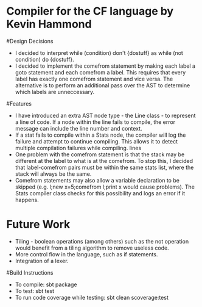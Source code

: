 # Compiler for the CF language by Kevin Hammond

#Design Decisions
- I decided to interpret while (condition) don't {dostuff} as while (not condition) do {dostuff}.
- I decided to implement the comefrom statement by making each label a goto statement and each comefrom a label. This requires that every label has exactly one comefrom statement and vice versa. The alternative is to perform an additional pass over the AST to determine which labels are unneccessary.

#Features
- I have introduced an extra AST node type - the Line class - to represent a line of code. If a node within the line fails to compile, the error message can include the line number and context.
- If a stat fails to compile within a Stats node, the compiler will log the failure and attempt to continue compiling. This allows it to detect multiple compilation failures while compiling.
lines
- One problem with the comefrom statement is that the stack may be different at the label to what is at the comefrom. To stop this, I decided that label-comefrom pairs must be within the same stats list, where the stack will always be the same.
- Comefrom statements may also allow a variable declaration to be skipped (e.g. l;new x=5;comefrom l;print x would cause problems). The Stats compiler class checks for this possibility and logs an error if it happens.

# Future Work
- Tiling - boolean operations (among others) such as the not operation would benefit from a tiling algorithm to remove useless code.
- More control flow in the language, such as if statements.
- Integration of a lexer.

#Build Instructions
- To compile: sbt package
- To test: sbt test
- To run code coverage while testing: sbt clean scoverage:test
